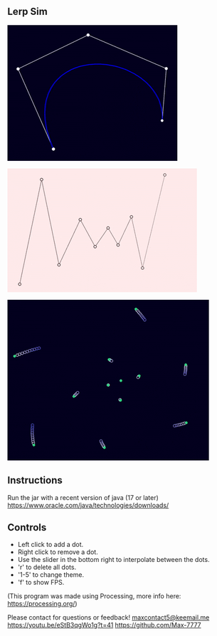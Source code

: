 ## Lerp Sim
![](lerp_gif_4.gif)

![](lerp_gif_2.gif)

![](lerp_gif_3.gif)

## Instructions
Run the jar with a recent version of java (17 or later) 
https://www.oracle.com/java/technologies/downloads/

## Controls
- Left click to add a dot.
- Right click to remove a dot.
- Use the slider in the bottom right to interpolate between the dots.
- 'r' to delete all dots.
- '1-5' to change theme.
- 'f' to show FPS.

(This program was made using Processing, more info here: https://processing.org/)

Please contact for questions or feedback! [maxcontact5@keemail.me](mailto:maxcontact5@keemail.me)
https://youtu.be/eStB3qgWo1g?t=41
https://github.com/Max-7777
